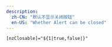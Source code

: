 ```yaml
---
description:
  zh-CN: "默认不显示关闭按钮"
  en-US: "Whether Alert can be closed"
---
```


```html
[nzClosable]="${1|true,false|}"
```

